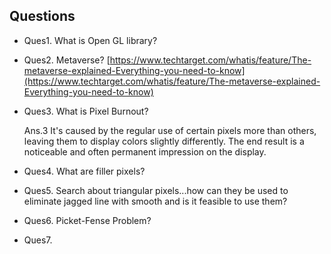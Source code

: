 ## Questions
- Ques1. What is Open GL library?
- Ques2. Metaverse?
[https://www.techtarget.com/whatis/feature/The-metaverse-explained-Everything-you-need-to-know](https://www.techtarget.com/whatis/feature/The-metaverse-explained-Everything-you-need-to-know)
- Ques3. What is Pixel Burnout?

  Ans.3 It's caused by the regular use of certain pixels more than others, leaving them to display colors slightly differently. The end result is a noticeable and often permanent impression on the display.

- Ques4. What are filler pixels?
- Ques5. Search about triangular pixels...how can they be used to eliminate jagged line with smooth and is it feasible to use them?
- Ques6. Picket-Fense Problem?
- Ques7. 
